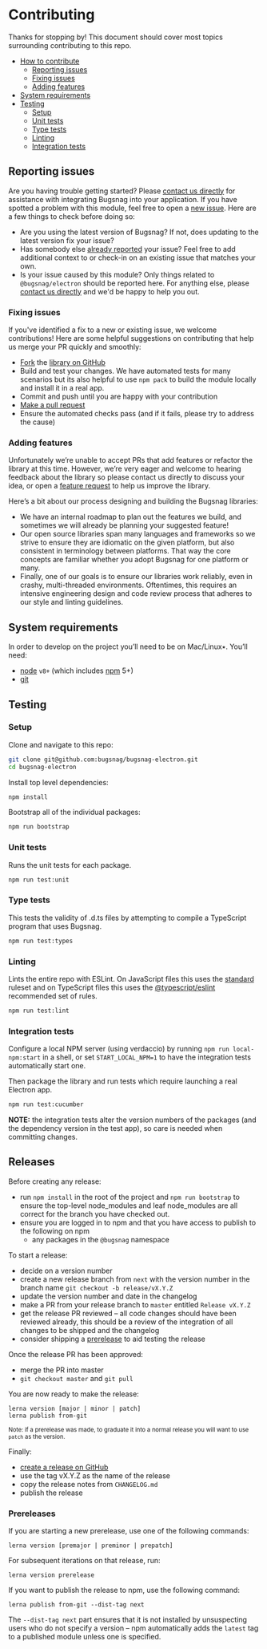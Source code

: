 # Contributing

Thanks for stopping by! This document should cover most topics surrounding contributing to this repo.

* [How to contribute](#how-to-contribute)
  * [Reporting issues](#reporting-issues)
  * [Fixing issues](#fixing-issues)
  * [Adding features](#adding-features)
* [System requirements](#system-requirements)
* [Testing](#testing)
  * [Setup](#setup)
  * [Unit tests](#unit-tests)
  * [Type tests](#type-tests)
  * [Linting](#linting)
  * [Integration tests](#integration-tests)

## Reporting issues

Are you having trouble getting started? Please [contact us directly](mailto:support@bugsnag.com?subject=%5BGitHub%5D%20bugsnag-electron%20-%20having%20trouble%20getting%20started%20with%20Bugsnag) for assistance with integrating Bugsnag into your application.
If you have spotted a problem with this module, feel free to open a [new issue](https://github.com/bugsnag/bugsnag-electron/issues/new?template=Bug_report.md). Here are a few things to check before doing so:

* Are you using the latest version of Bugsnag? If not, does updating to the latest version fix your issue?
* Has somebody else [already reported](https://github.com/bugsnag/bugsnag-electron/issues?utf8=%E2%9C%93&q=is%3Aissue%20is%3Aopen) your issue? Feel free to add additional context to or check-in on an existing issue that matches your own.
* Is your issue caused by this module? Only things related to `@bugsnag/electron` should be reported here. For anything else, please [contact us directly](mailto:support@bugsnag.com) and we'd be happy to help you out.

### Fixing issues

If you've identified a fix to a new or existing issue, we welcome contributions!
Here are some helpful suggestions on contributing that help us merge your PR quickly and smoothly:

* [Fork](https://help.github.com/articles/fork-a-repo) the
  [library on GitHub](https://github.com/bugsnag/bugsnag-electron)
* Build and test your changes. We have automated tests for many scenarios but its also helpful to use `npm pack` to build the module locally and install it in a real app.
* Commit and push until you are happy with your contribution
* [Make a pull request](https://help.github.com/articles/using-pull-requests)
* Ensure the automated checks pass (and if it fails, please try to address the cause)

### Adding features

Unfortunately we’re unable to accept PRs that add features or refactor the library at this time.
However, we’re very eager and welcome to hearing feedback about the library so please contact us directly to discuss your idea, or open a
[feature request](https://github.com/bugsnag/bugsnag-electron/issues/new?template=Feature_request.md) to help us improve the library.

Here’s a bit about our process designing and building the Bugsnag libraries:

* We have an internal roadmap to plan out the features we build, and sometimes we will already be planning your suggested feature!
* Our open source libraries span many languages and frameworks so we strive to ensure they are idiomatic on the given platform, but also consistent in terminology between platforms. That way the core concepts are familiar whether you adopt Bugsnag for one platform or many.
* Finally, one of our goals is to ensure our libraries work reliably, even in crashy, multi-threaded environments. Oftentimes, this requires an intensive engineering design and code review process that adheres to our style and linting guidelines.

## System requirements

In order to develop on the project you’ll need to be on Mac/Linux٭. You’ll need:
- [node](https://nodejs.org) `v8+` (which includes [npm](https://www.npmjs.com/get-npm) 5+)
- [git](https://git-scm.com/)

## Testing

### Setup

Clone and navigate to this repo:

```sh
git clone git@github.com:bugsnag/bugsnag-electron.git
cd bugsnag-electron
```

Install top level dependencies:

```js
npm install
```

Bootstrap all of the individual packages:

```sh
npm run bootstrap
```

### Unit tests

Runs the unit tests for each package.

```sh
npm run test:unit
```

### Type tests

This tests the validity of .d.ts files by attempting to compile a TypeScript program that uses Bugsnag.

```sh
npm run test:types
```

### Linting

Lints the entire repo with ESLint. On JavaScript files this uses the [standard](https://github.com/standard/eslint-config-standard) ruleset and on TypeScript files this uses the [@typescript/eslint](https://github.com/typescript-eslint/typescript-eslint/tree/master/packages/eslint-plugin) recommended set of rules.

```sh
npm run test:lint
```

### Integration tests

Configure a local NPM server (using verdaccio) by running `npm run local-npm:start` in a shell, or set `START_LOCAL_NPM=1` to have the integration tests automatically start one.

Then package the library and run tests which require launching a real Electron app.

```sh
npm run test:cucumber
```

**NOTE:** the integration tests alter the version numbers of the packages (and the dependency version in the test app), so care is needed when committing changes.

## Releases

Before creating any release:

- run `npm install` in the root of the project and `npm run bootstrap` to ensure the top-level node_modules and leaf node_modules are all correct for the branch you have checked out.
- ensure you are logged in to npm and that you have access to publish to the following on npm
  - any packages in the `@bugsnag` namespace

To start a release:

- decide on a version number
- create a new release branch from `next` with the version number in the branch name
`git checkout -b release/vX.Y.Z`
- update the version number and date in the changelog
- make a PR from your release branch to `master` entitled `Release vX.Y.Z`
- get the release PR reviewed – all code changes should have been reviewed already, this should be a review of the integration of all changes to be shipped and the changelog
- consider shipping a [prerelease](#prereleases) to aid testing the release

Once the release PR has been approved:

- merge the PR into master
- `git checkout master` and `git pull`

You are now ready to make the release:

```
lerna version [major | minor | patch]
lerna publish from-git
```

<small>Note: if a prerelease was made, to graduate it into a normal release you will want to use `patch` as the version.</small>

Finally:

- [create a release on GitHub](https://github.com/bugsnag/bugsnag-electron/releases/new)
- use the tag vX.Y.Z as the name of the release
- copy the release notes from `CHANGELOG.md`
- publish the release

### Prereleases

If you are starting a new prerelease, use one of the following commands:

```
lerna version [premajor | preminor | prepatch]
```

For subsequent iterations on that release, run:

```
lerna version prerelease
```

If you want to publish the release to npm, use the following command:

```
lerna publish from-git --dist-tag next
```

The `--dist-tag next` part ensures that it is not installed by unsuspecting users who do not specify a version – npm automatically adds the `latest` tag to a published module unless one is specified.
